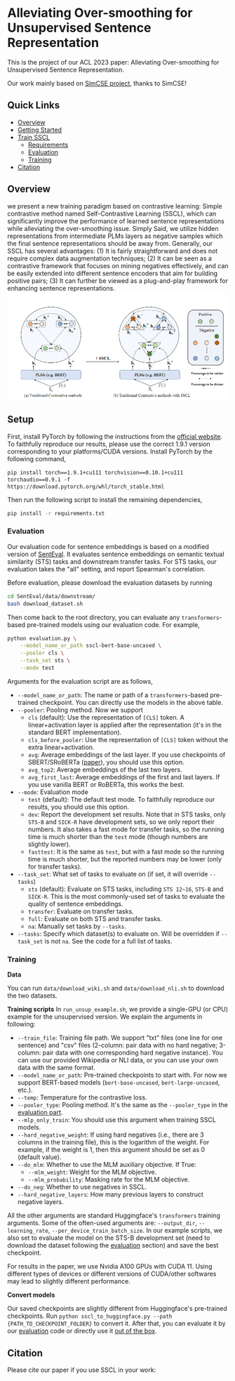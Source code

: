 # Alleviating Over-smoothing for Unsupervised Sentence Representation
This is the project of our ACL 2023 paper: Alleviating Over-smoothing for Unsupervised Sentence Representation.

Our work mainly based on [SimCSE project](https://github.com/princeton-nlp/SimCSE), thanks to SimCSE!

## Quick Links

  - [Overview](#overview)
  - [Getting Started](##setup)
  - [Train SSCL](#training)
    - [Requirements](#requirements)
    - [Evaluation](#evaluation)
    - [Training](#training)
  - [Citation](#citation)

## Overview

we present a new training paradigm based on contrastive learning:  Simple contrastive method named Self-Contrastive Learning (SSCL), which can significantly improve the performance of learned sentence representations while alleviating the over-smoothing issue. Simply Said, we utilize hidden representations from intermediate PLMs layers as negative samples  which the final sentence representations should be away from. Generally, our SSCL has several advantages: (1) It is fairly straightforward and does not require complex data augmentation techniques; (2) It can be seen as a contrastive framework that focuses on mining negatives effectively, and can be easily extended into different sentence encoders that aim for building positive pairs; (3) It can further be viewed as a plug-and-play framework for enhancing sentence representations.
![](figure/overview.png)

## Setup
First, install PyTorch by following the instructions from the [official website](https://pytorch.org/get-started/previous-versions/). To faithfully reproduce our results, please use the correct 1.9.1 version corresponding to your platforms/CUDA versions. Install PyTorch by the following command,

```
pip install torch==1.9.1+cu111 torchvision==0.10.1+cu111 torchaudio==0.9.1 -f https://download.pytorch.org/whl/torch_stable.html
``` 
Then run the following script to install the remaining dependencies,

```bash
pip install -r requirements.txt
```

### Evaluation
Our evaluation code for sentence embeddings is based on a modified version of [SentEval](https://github.com/facebookresearch/SentEval). It evaluates sentence embeddings on semantic textual similarity (STS) tasks and downstream transfer tasks. For STS tasks, our evaluation takes the "all" setting, and report Spearman's correlation. 

Before evaluation, please download the evaluation datasets by running
```bash
cd SentEval/data/downstream/
bash download_dataset.sh
```

Then come back to the root directory, you can evaluate any `transformers`-based pre-trained models using our evaluation code. For example,
```bash
python evaluation.py \
    --model_name_or_path sscl-bert-base-uncased \
    --pooler cls \
    --task_set sts \
    --mode test
```

Arguments for the evaluation script are as follows,

* `--model_name_or_path`: The name or path of a `transformers`-based pre-trained checkpoint. You can directly use the models in the above table.
* `--pooler`: Pooling method. Now we support
    * `cls` (default): Use the representation of `[CLS]` token. A linear+activation layer is applied after the representation (it's in the standard BERT implementation). 
    * `cls_before_pooler`: Use the representation of `[CLS]` token without the extra linear+activation.
    * `avg`: Average embeddings of the last layer. If you use checkpoints of SBERT/SRoBERTa ([paper](https://arxiv.org/abs/1908.10084)), you should use this option.
    * `avg_top2`: Average embeddings of the last two layers.
    * `avg_first_last`: Average embeddings of the first and last layers. If you use vanilla BERT or RoBERTa, this works the best.
* `--mode`: Evaluation mode
    * `test` (default): The default test mode. To faithfully reproduce our results, you should use this option.
    * `dev`: Report the development set results. Note that in STS tasks, only `STS-B` and `SICK-R` have development sets, so we only report their numbers. It also takes a fast mode for transfer tasks, so the running time is much shorter than the `test` mode (though numbers are slightly lower).
    * `fasttest`: It is the same as `test`, but with a fast mode so the running time is much shorter, but the reported numbers may be lower (only for transfer tasks).
* `--task_set`: What set of tasks to evaluate on (if set, it will override `--tasks`)
    * `sts` (default): Evaluate on STS tasks, including `STS 12~16`, `STS-B` and `SICK-R`. This is the most commonly-used set of tasks to evaluate the quality of sentence embeddings.
    * `transfer`: Evaluate on transfer tasks.
    * `full`: Evaluate on both STS and transfer tasks.
    * `na`: Manually set tasks by `--tasks`.
* `--tasks`: Specify which dataset(s) to evaluate on. Will be overridden if `--task_set` is not `na`. See the code for a full list of tasks.

### Training

**Data**

 You can run `data/download_wiki.sh` and `data/download_nli.sh` to download the two datasets.

**Training scripts**
 In `run_unsup_example.sh`, we provide a single-GPU (or CPU) example for the unsupervised version. We explain the arguments in following:
* `--train_file`: Training file path. We support "txt" files (one line for one sentence) and "csv" files (2-column: pair data with no hard negative; 3-column: pair data with one corresponding hard negative instance). You can use our provided Wikipedia or NLI data, or you can use your own data with the same format.
* `--model_name_or_path`: Pre-trained checkpoints to start with. For now we support BERT-based models (`bert-base-uncased`, `bert-large-uncased`, etc.).
* `--temp`: Temperature for the contrastive loss.
* `--pooler_type`: Pooling method. It's the same as the `--pooler_type` in the [evaluation part](#evaluation).
* `--mlp_only_train`:  You should use this argument when training SSCL models.
* `--hard_negative_weight`: If using hard negatives (i.e., there are 3 columns in the training file), this is the logarithm of the weight. For example, if the weight is 1, then this argument should be set as 0 (default value).
* `--do_mlm`: Whether to use the MLM auxiliary objective. If True:
  * `--mlm_weight`: Weight for the MLM objective.
  * `--mlm_probability`: Masking rate for the MLM objective.
* `--do_neg`: Whether to use negatives in SSCL.
* `--hard_negative_layers`: How many previous layers to construct negative layers.

All the other arguments are standard Huggingface's `transformers` training arguments. Some of the often-used arguments are: `--output_dir`, `--learning_rate`, `--per_device_train_batch_size`. In our example scripts, we also set to evaluate the model on the STS-B development set (need to download the dataset following the [evaluation](#evaluation) section) and save the best checkpoint.

For results in the paper, we use Nvidia A100 GPUs with CUDA 11. Using different types of devices or different versions of CUDA/other softwares may lead to slightly different performance.



**Convert models**

Our saved checkpoints are slightly different from Huggingface's pre-trained checkpoints. Run `python sscl_to_huggingface.py --path {PATH_TO_CHECKPOINT_FOLDER}` to convert it. After that, you can evaluate it by our [evaluation](#evaluation) code or directly use it [out of the box](#use-our-models-out-of-the-box).

## Citation

Please cite our paper if you use SSCL in your work:

<!-- ```bibtex
@inproceedings{gao2021simcse,
   title={{SimCSE}: Simple Contrastive Learning of Sentence Embeddings},
   author={Gao, Tianyu and Yao, Xingcheng and Chen, Danqi},
   booktitle={Empirical Methods in Natural Language Processing (EMNLP)},
   year={2021}
}
``` -->
